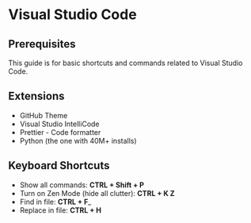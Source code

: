 # Visual Studio Code

## Prerequisites

This guide is for basic shortcuts and commands related to Visual Studio Code.

## Extensions

* GitHub Theme
* Visual Studio IntelliCode
* Prettier - Code formatter
* Python (the one with 40M+ installs)

## Keyboard Shortcuts

* Show all commands: __CTRL + Shift + P__
* Turn on Zen Mode (hide all clutter): __CTRL + K Z__
* Find in file: __CTRL + F___
* Replace in file: __CTRL + H__
